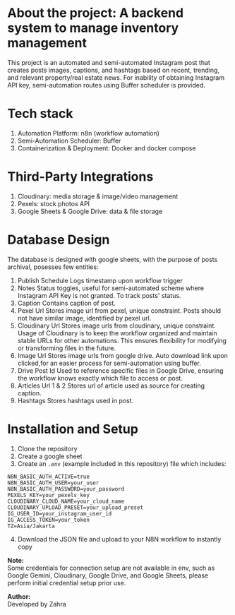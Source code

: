 # About the project: A backend system to manage inventory management
This project is an automated and semi-automated Instagram post that creates posts images, captions, and hashtags based on recent, trending, and relevant property/real estate news. For inability of obtaining Instagram API key, semi-automation routes using Buffer scheduler is provided.

# Tech stack
1. Automation Platform: n8n (workflow automation)
2. Semi-Automation Scheduler: Buffer
3. Containerization & Deployment: Docker and docker compose

# Third-Party Integrations
1. Cloudinary: media storage & image/video management
2. Pexels: stock photos API
3. Google Sheets & Google Drive: data & file storage

# Database Design
The database is designed with google sheets, with the purpose of posts archival, posesses few entities:
1.  Publish Schedule
    Logs timestamp upon workflow trigger
2.  Notes
    Status toggles, useful for semi-automated scheme where Instagram API Key is not granted. To track posts' status.
3.  Caption
    Contains caption of post.
4.  Pexel Url
    Stores image url from pexel, unique constraint. Posts should not have similar image, identified by pexel url.
5.  Cloudinary Url
    Stores image urls from cloudinary, unique constraint. Usage of Cloudinary is to keep the workflow organized and maintain stable URLs for other automations. This ensures flexibility for modifying or transforming files in the future.
6.  Image Url
    Stores image urls from google drive. Auto download link upon clicked,for an easier process for semi-automation using buffer.
7.  Drive Post Id
    Used to reference specific files in Google Drive, ensuring the workflow knows exactly which file to access or post.
8.  Articles Url 1 & 2
    Stores url of article used as source for creating caption.
9.  Hashtags
    Stores hashtags used in post.

# Installation and Setup

1. Clone the repository
2. Create a google sheet
3. Create an `.env` (example included in this repository) file which includes:
```
N8N_BASIC_AUTH_ACTIVE=true
N8N_BASIC_AUTH_USER=your_user
N8N_BASIC_AUTH_PASSWORD=your_password
PEXELS_KEY=your_pexels_key
CLOUDINARY_CLOUD_NAME=your_cloud_name
CLOUDINARY_UPLOAD_PRESET=your_upload_preset
IG_USER_ID=your_instagram_user_id
IG_ACCESS_TOKEN=your_token
TZ=Asia/Jakarta
```

4. Download the JSON file and upload to your N8N workflow to instantly copy

**Note:**  
Some credentials for connection setup are not available in env, such as Google Gemini, Cloudinary, Google Drive, and Google Sheets, please perform initial credential setup prior use.

**Author:**<br>
Developed by Zahra